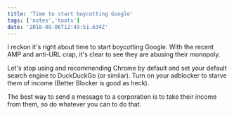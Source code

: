 ```yaml
---
title: 'Time to start boycotting Google'
tags: ['notes','toots']
date: '2018-09-06T12:49:51.634Z'
---
```


I reckon it's right about time to start boycotting Google. With the recent AMP and anti-URL crap, it's clear to see they are abusing their monopoly.

Let's stop using and recommending Chrome by default and set your default search engine to DuckDuckGo (or similar). Turn on your adblocker to starve them of income (Better Blocker is good as heck).

The best way to send a message to a corporation is to take their income from them, so do whatever you can to do that.
